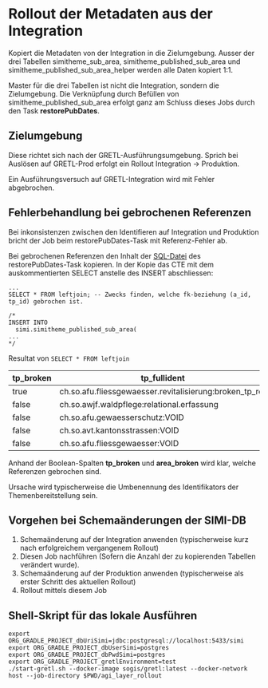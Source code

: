 # Rollout der Metadaten aus der Integration

Kopiert die Metadaten von der Integration in die Zielumgebung.
Ausser der drei Tabellen simitheme_sub_area, simitheme_published_sub_area
und simitheme_published_sub_area_helper werden alle Daten kopiert 1:1.

Master für die drei Tabellen ist nicht die Integration, sondern die Zielumgebung. Die Verknüpfung durch Befüllen von simitheme_published_sub_area erfolgt ganz am Schluss dieses Jobs durch den Task **restorePubDates**.

## Zielumgebung

Diese richtet sich nach der GRETL-Ausführungsumgebung. Sprich bei Auslösen auf GRETL-Prod erfolgt ein Rollout Integration -> Produktion.

Ein Ausführungsversuch auf GRETL-Integration wird mit Fehler abgebrochen.

## Fehlerbehandlung bei gebrochenen Referenzen

Bei inkonsistenzen zwischen den Identifieren auf Integration und Produktion
bricht der Job beim restorePubDates-Task mit Referenz-Fehler ab.

Bei gebrochenen Referenzen den Inhalt der [SQL-Datei](post_copy/restore_pub_dates.sql) des restorePubDates-Task
kopieren. In der Kopie das CTE mit dem auskommentierten SELECT anstelle des
INSERT abschliessen:

    ...
    SELECT * FROM leftjoin; -- Zwecks finden, welche fk-beziehung (a_id, tp_id) gebrochen ist.

    /*
    INSERT INTO 
      simi.simitheme_published_sub_area(
    ...
    */

Resultat von `SELECT * FROM leftjoin`

|tp_broken|tp_fullident|area_broken|area_fullident|...|
|---------|------------|-----------|--------------|---------|
|true|ch.so.afu.fliessgewaesser.revitalisierung:broken_tp_ref|false|av_kt:SO|...|
|false|ch.so.awjf.waldpflege:relational.erfassung|false|av_kt:SO|...|
|false|ch.so.afu.gewaesserschutz:VOID|false|av_kt:SO|...|
|false|ch.so.avt.kantonsstrassen:VOID|false|av_kt:SO|...|
|false|ch.so.afu.fliessgewaesser:VOID|true|av_kt:broken_area_ref|...|

Anhand der Boolean-Spalten **tp_broken** und **area_broken** wird klar, welche Referenzen gebrochen sind.

Ursache wird typischerweise die Umbenennung des Identifikators der Themenbereitstellung sein.

## Vorgehen bei Schemaänderungen der SIMI-DB

1. Schemaänderung auf der Integration anwenden (typischerweise kurz nach erfolgreichem vergangenem Rollout)
1. Diesen Job nachführen (Sofern die Anzahl der zu kopierenden Tabellen verändert wurde).
1. Schemaänderung auf der Produktion anwenden (typischerweise als erster Schritt des aktuellen Rollout)
1. Rollout mittels diesem Job

## Shell-Skript für das lokale Ausführen

    export ORG_GRADLE_PROJECT_dbUriSimi=jdbc:postgresql://localhost:5433/simi
    export ORG_GRADLE_PROJECT_dbUserSimi=postgres
    export ORG_GRADLE_PROJECT_dbPwdSimi=postgres
    export ORG_GRADLE_PROJECT_gretlEnvironment=test
    ./start-gretl.sh --docker-image sogis/gretl:latest --docker-network host --job-directory $PWD/agi_layer_rollout

